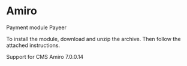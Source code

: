 Amiro
======
Payment module Payeer

To install the module, download and unzip the archive.
Then follow the attached instructions.

Support for CMS Amiro 7.0.0.14
